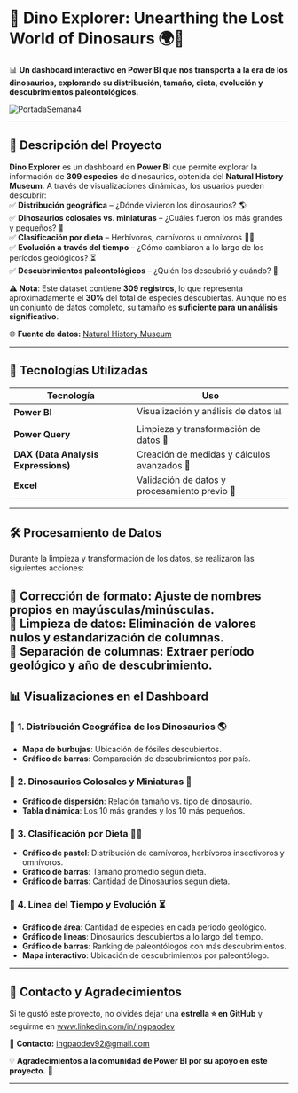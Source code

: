 # 🦖 **Dino Explorer: Unearthing the Lost World of Dinosaurs** 🌍🔬  

📊 **Un dashboard interactivo en Power BI que nos transporta a la era de los dinosaurios, explorando su distribución, tamaño, dieta, evolución y descubrimientos paleontológicos.**  

![PortadaSemana4](https://github.com/user-attachments/assets/80892b56-cdaf-44de-8fed-bbba5c4c44ee)

---  

## 📌 **Descripción del Proyecto**  

**Dino Explorer** es un dashboard en **Power BI** que permite explorar la información de **309 especies** de dinosaurios, obtenida del **Natural History Museum**. A través de visualizaciones dinámicas, los usuarios pueden descubrir:  
✅ **Distribución geográfica** – ¿Dónde vivieron los dinosaurios? 🌎  
✅ **Dinosaurios colosales vs. miniaturas** – ¿Cuáles fueron los más grandes y pequeños? 📏  
✅ **Clasificación por dieta** – Herbívoros, carnívoros u omnívoros 🥩🌿  
✅ **Evolución a través del tiempo** – ¿Cómo cambiaron a lo largo de los períodos geológicos? ⏳  
✅ **Descubrimientos paleontológicos** – ¿Quién los descubrió y cuándo? 🏺  

⚠️ **Nota**: Este dataset contiene **309 registros**, lo que representa aproximadamente el **30%** del total de especies descubiertas. Aunque no es un conjunto de datos completo, su tamaño es **suficiente para un análisis significativo**.  

🌐 **Fuente de datos:** [Natural History Museum](https://www.nhm.ac.uk/discover.html)  

---

## 🚀 **Tecnologías Utilizadas**  

| Tecnología | Uso |
|------------|--------------------------------|
| **Power BI** | Visualización y análisis de datos 📊 |
| **Power Query** | Limpieza y transformación de datos 🧹 |
| **DAX (Data Analysis Expressions)** | Creación de medidas y cálculos avanzados 🔢 |
| **Excel** | Validación de datos y procesamiento previo 📑 |

---

## 🛠 **Procesamiento de Datos**  

Durante la limpieza y transformación de los datos, se realizaron las siguientes acciones:  

🔹 **Corrección de formato:** Ajuste de nombres propios en mayúsculas/minúsculas.  
🔹 **Limpieza de datos:** Eliminación de valores nulos y estandarización de columnas.  
🔹 **Separación de columnas:** Extraer período geológico y año de descubrimiento.   
---

## 📊 **Visualizaciones en el Dashboard**  

### 📌 **1. Distribución Geográfica de los Dinosaurios** 🌎  
- **Mapa de burbujas**: Ubicación de fósiles descubiertos.  
- **Gráfico de barras**: Comparación de descubrimientos por país.  

### 📌 **2. Dinosaurios Colosales y Miniaturas** 📏  
- **Gráfico de dispersión**: Relación tamaño vs. tipo de dinosaurio.  
- **Tabla dinámica**: Los 10 más grandes y los 10 más pequeños.  

### 📌 **3. Clasificación por Dieta** 🥩🌿  
- **Gráfico de pastel**: Distribución de carnívoros, herbívoros insectivoros y omnívoros.  
- **Gráfico de barras**: Tamaño promedio según dieta.
- **Gráfico de barras**: Cantidad de Dinosaurios segun dieta. 

### 📌 **4. Línea del Tiempo y Evolución** ⏳  
- **Gráfico de área**: Cantidad de especies en cada período geológico.  
- **Gráfico de líneas**: Dinosaurios descubiertos a lo largo del tiempo.  
- **Gráfico de barras**: Ranking de paleontólogos con más descubrimientos.  
- **Mapa interactivo**: Ubicación de descubrimientos por paleontólogo.  

---

## 📩 **Contacto y Agradecimientos**  

Si te gustó este proyecto, no olvides dejar una **estrella ⭐ en GitHub** y seguirme en www.linkedin.com/in/ingpaodev 

📧 **Contacto:** ingpaodev92@gmail.com 

💡 **Agradecimientos a la comunidad de Power BI por su apoyo en este proyecto.** 🚀  

---

